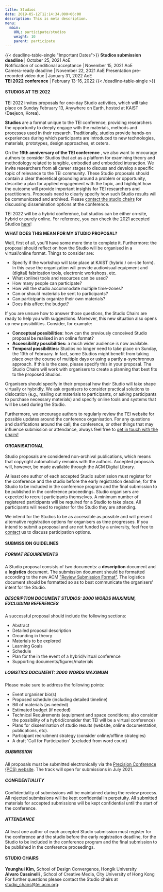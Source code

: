 ```yaml
---
title: Studios
date: 2019-05-12T12:14:34.000+06:00
description: This is meta description.
menu:
  main:
    URL: participate/studios
    weight: 10
    parent: participate
---
```


{{< deadline-table-single "Important Dates">}}
**Studios submission deadline** | October 25, 2021 AoE  
Notification of conditional acceptance | November 15, 2021 AoE  
Camera-ready deadline | November 22, 2021 AoE
Presentation pre-recorded video due | January 31, 2022 AoE  
**TEI 2022 conference** | February 13-16, 2022
{{< /deadline-table-single >}}

#### STUDIOS AT TEI 2022

TEI 2022 invites proposals for one-day Studio activities, which will take place on Sunday February 13, Anywhere on Earth, hosted at KAIST (Daejeon, Korea).

**Studios** are a format unique to the TEI conference, providing researchers the opportunity to deeply engage with the materials, methods and processes used in their research. Traditionally, studios provide hands-on experiences during which participants are introduced to new technologies, materials, prototypes, design approaches, et cetera.

On the **16th anniversary of the TEI conference** , we also want to encourage authors to consider Studios that act as a platform for examining theory and methodology related to tangible, embodied and embedded interaction. We invite researchers from all career stages to discuss and develop a specific topic of relevance to the TEI community. These Studio proposals should contain a clear theoretical grounding around a problem or opportunity, describe a plan for applied engagement with the topic, and highlight how the outcome will provide important insights for TEI researchers and practitioners. Proposals need to clearly specify how such Studio results will be communicated and archived. Please [contact the studio chairs](mailto:studio-chairs@tei.acm.org) for discussing dissemination options at the conference.

TEI 2022 will be a hybrid conference, but studios can be either on-site, hybrid or purely online. For reference, you can check the 2021 accepted Studios [here](https://tei.acm.org/2021/attend/studios/)!

**WHAT DOES THIS MEAN FOR MY STUDIO PROPOSAL?**

Well, first of all, you&#39;ll have some more time to complete it. Furthermore: the proposal should reflect on how the Studio will be organised in a virtual/online format. Things to consider are:

- Specify if the workshop will take place at KAIST (hybrid / on-site form). In this case the organization will provide audiovisual equipment and (digital) fabrication tools, electronic workshops, etc.
- What (online) tools and resources can be used?
- How many people can participate?
- How will the studio accommodate multiple time-zones?
- Can or should materials be sent to participants?
- Can participants organize their own materials?
- Does this affect the budget?

If you are unsure how to answer those questions, the Studio Chairs are ready to help you with suggestions. Moreover, this new situation also opens up new possibilities. Consider, for example:

- **Conceptual possibilities:** how can the previously conceived Studio proposal be realised in an online format?
- **Accessibility possibilities:** a much wider audience is now available.
- **Temporal possibilities:** Studios no longer need to take place on Sunday, the 13th of February. In fact, some Studios might benefit from taking place over the course of multiple days or using a partly a-synchronous approach. If this is the case, please specify this in your proposal. The Studio Chairs will work with organisers to create a planning that best fits to the proposed Studios.

Organisers should specify in their proposal how their Studio will take shape virtually or hybridly. We ask organisers to consider practical solutions to dislocation (e.g., mailing out materials to participants, or asking participants to purchase necessary materials) and specify online tools and systems that will be used during the Studio.

Furthermore, we encourage authors to regularly review the TEI website for possible updates around the conference organisation. For any questions and clarifications around the call, the conference, or other things that may influence submission or attendance, always feel free to [get in touch with the chairs!](mailto:stdudio-chairs@tei.acm.org)


#### ORGANISATIONAL

Studio proposals are considered non-archival publications, which means that copyright automatically remains with the authors. Accepted proposals will, however, be made available through the ACM Digital Library.

At least one author of each accepted Studio submission must register for the conference and the studio before the early registration deadline, for the Studio to be included in the conference program and the final submission to be published in the conference proceedings. Studio organisers are expected to recruit participants themselves. A minimum number of registered participants will be required for a Studio to take place. All participants will need to register for the Studio they are attending.

We intend for the Studios to be as accessible as possible and will present alternative registration options for organisers as time progresses. If you intend to submit a proposal and are not funded by a university, feel free to [contact](mailto:studio-chairs@tei.acm.org) us to discuss participation options.

#### SUBMISSION GUIDELINES

##### FORMAT REQUIREMENTS

A Studio proposal consists of two documents: a **description** document and a **logistics** document. The submission document should be formatted according to the new ACM [&quot;Review Submission Format&quot;](https://www.acm.org/publications/taps/word-template-workflow). The logistics document should be formatted so as to best communicate the organisers&#39; intent for the Studio.

##### DESCRIPTION DOCUMENT STUDIOS: 2000 WORDS MAXIMUM, EXCLUDING REFERENCES

A successful proposal should include the following sections:

- Abstract
- Detailed proposal description
- Grounding in theory
- Materials to be explored
- Learning Goals
- Schedule
- Plan for the in the event of a hybrid/virtual conference
- Supporting documents/figures/materials

##### LOGISTICS DOCUMENT: 2000 WORDS MAXIMUM

Please make sure to address the following points:

- Event organiser bio(s)
- Proposed schedule (including detailed timeline)
- Bill of materials (as needed)
- Estimated budget (if needed)
- Technical Requirements (equipment and space conditions; also consider the possibility of a hybrid/consider that TEI will be a virtual conference)
- Plans for dissemination of studio results (website, online documentation, publications, etc).
- Participant recruitment strategy (consider online/offline strategies)
- A draft &#39;Call for Participation&#39; (excluded from word count)

##### SUBMISSION

All proposals must be submitted electronically via the [Precision Conference (PCS) website](https://new.precisionconference.com/submissions). The track will open for submissions in July 2021.

##### CONFIDENTIALITY

Confidentiality of submissions will be maintained during the review process. All rejected submissions will be kept confidential in perpetuity. All submitted materials for accepted submissions will be kept confidential until the start of the conference.

##### ATTENDANCE

At least one author of each accepted Studio submission must register for the conference and the studio before the early registration deadline, for the Studio to be included in the conference program and the final submission to be published in the conference proceedings.

#### STUDIO CHAIRS

**Younghui Kim,** School of Design Convergence, Hongik University  
**Alvaro Cassinelli** , School of Creative Media, City University of Hong Kong  
For further questions please contact the Studio chairs at <studio_chairs@tei.acm.org>:

